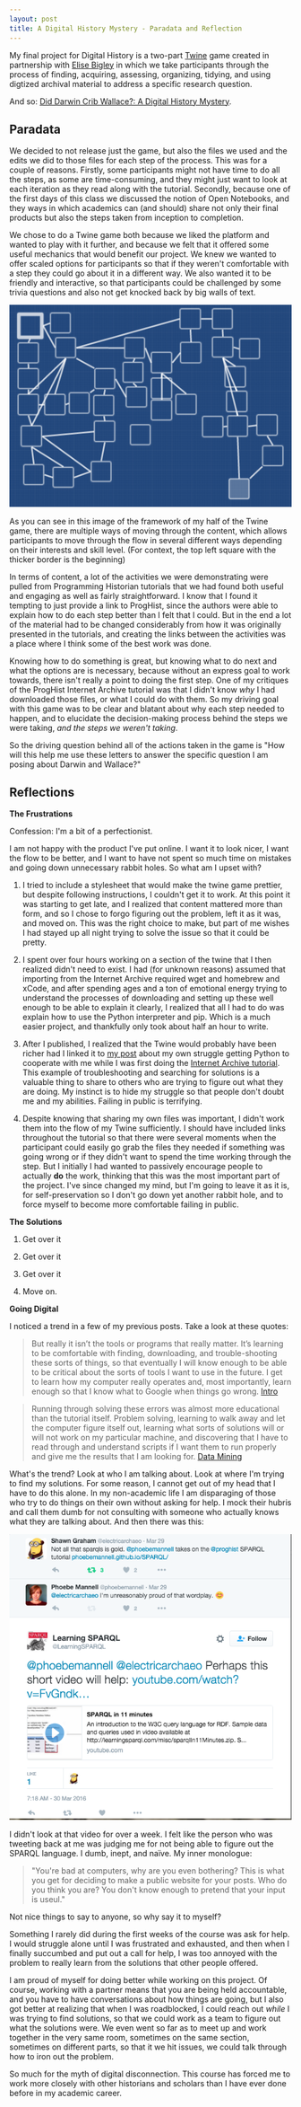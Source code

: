 ```yaml
---
layout: post
title: A Digital History Mystery - Paradata and Reflection
---
```


My final project for Digital History is a two-part [Twine](http://twinery.org/) game created in partnership with [Elise Bigley](http://elisebigley.github.io/) in which we take participants through the process of finding, acquiring, assessing, organizing, tidying, and using digtized archival material to address a specific research question. 

And so: [Did Darwin Crib Wallace?: A Digital History Mystery](https://github.com/phoebemannell/DarwinWallaceMystery). 

**Paradata**
-----
We decided to not release just the game, but also the files we used and the edits we did to those files for each step of the process. This was for a couple of reasons. Firstly, some participants might not have time to do all the steps, as some are time-consuming, and they might just want to look at each iteration as they read along with the tutorial. Secondly, because one of the first days of this class we discussed the notion of Open Notebooks, and they ways in which academics can (and should) share not only their final products but also the steps taken from inception to completion. 

We chose to do a Twine game both because we liked the platform and wanted to play with it further, and because we felt that it offered some useful mechanics that would benefit our project. We knew we wanted to offer scaled options for participants so that if they weren't comfortable with a step they could go about it in a different way. We also wanted it to be friendly and interactive, so that participants could be challenged by some trivia questions and also not get knocked back by big walls of text. 

![Twine Structure](/images/twinestructure.png)

As you can see in this image of the framework of my half of the Twine game, there are multiple ways of moving through the content, which allows participants to move through the flow in several different ways depending on their interests and skill level. (For context, the top left square with the thicker border is the beginning) 

In terms of content, a lot of the activities we were demonstrating were pulled from Programming Historian tutorials that we had found both useful and engaging as well as fairly straightforward. I know that I found it tempting to just provide a link to ProgHist, since the authors were able to explain how to do each step better than I felt that I could. But in the end a lot of the material had to be changed considerably from how it was originally presented in the tutorials, and creating the links between the activities was a place where I think some of the best work was done. 

Knowing how to do something is great, but knowing what to do next and what the options are is necessary, because without an express goal to work towards, there isn't really a point to doing the first step. One of my critiques of the ProgHist Internet Archive tutorial was that I didn't know *why* I had downloaded those files, or what I could do with them. So my driving goal with this game was to be clear and blatant about why each step needed to happen, and to elucidate the decision-making process behind the steps we were taking, *and the steps we weren't taking*. 

So the driving question behind all of the actions taken in the game is "How will this help me use these letters to answer the specific question I am posing about Darwin and Wallace?"

**Reflections**
-----
**The Frustrations**

Confession: I'm a bit of a perfectionist. 

I am not happy with the product I've put online. I want it to look nicer, I want the flow to be better, and I want to have not spent so much time on mistakes and going down unnecessary rabbit holes. So what am I upset with?

1. I tried to include a stylesheet that would make the twine game prettier, but despite following instructions, I couldn't get it to work. At this point it was starting to get late, and I realized that content mattered more than form, and so I chose to forgo figuring out the problem, left it as it was, and moved on. This was the right choice to make, but part of me wishes I had stayed up all night trying to solve the issue so that it could be pretty. 

2. I spent over four hours working on a section of the twine that I then realized didn't need to exist. I had (for unknown reasons) assumed that importing from the Internet Archive required wget and homebrew and xCode, and after spending ages and a ton of emotional energy trying to understand the processes of downloading and setting up these well enough to be able to explain it clearly, I realized that all I had to do was explain how to use the Python interpreter and pip. Which is a much easier project, and thankfully only took about half an hour to write. 

3. After I published, I realized that the Twine would probably have been richer had I linked it to [my post](http://phoebemannell.github.io/Python/) about my own struggle getting Python to cooperate with me while I was first doing the [Internet Archive tutorial](http://programminghistorian.org/lessons/data-mining-the-internet-archive). This example of troubleshooting and searching for solutions is a valuable thing to share to others who are trying to figure out what they are doing. My instinct is to hide my struggle so that people don't doubt me and my abilities. Failing in public is terrifying. 

4. Despite knowing that sharing my own files was important, I didn't work them into the flow of my Twine sufficiently. I should have included links throughout the tutorial so that there were several moments when the participant could easily go grab the files they needed if something was going wrong or if they didn't want to spend the time working through the step. But I initially I had wanted to passively encourage people to actually **do** the work, thinking that this was the most important part of the project. I've since changed my mind, but I'm going to leave it as it is, for self-preservation so I don't go down yet another rabbit hole, and to force myself to become more comfortable failing in public. 

**The Solutions**

1. Get over it

2. Get over it

3. Get over it

4. Move on. 

**Going Digital**

I noticed a trend in a few of my previous posts. Take a look at these quotes: 

>But really it isn’t the tools or programs that really matter. It’s learning to be comfortable with finding, downloading, and trouble-shooting these sorts of things, so that eventually I will know enough to be able to be critical about the sorts of tools I want to use in the future. I get to learn how my computer really operates and, most importantly, learn enough so that I know what to Google when things go wrong. [Intro](http://phoebemannell.github.io/Intro/)

>Running through solving these errors was almost more educational than the tutorial itself. Problem solving, learning to walk away and let the computer figure itself out, learning what sorts of solutions will or will not work on my particular machine, and discovering that I have to read through and understand scripts if I want them to run properly and give me the results that I am looking for. [Data Mining](http://phoebemannell.github.io/Python/)

What's the trend? Look at who I am talking about. Look at where I'm trying to find my solutions. For some reason, I cannot get out of my head that I have to do this alone. In my non-academic life I am disparaging of those who try to do things on their own without asking for help. I mock their hubris and call them dumb for not consulting with someone who actually knows what they are talking about. And then there was this: 

![Twitter exchange](/images/twitter.png) 

I didn't look at that video for over a week. I felt like the person who was tweeting back at me was judging me for not being able to figure out the SPARQL language. I dumb, inept, and naïve. My inner monologue: 

>"You're bad at computers, why are you even bothering? This is what you get for deciding to make a public website for your posts. Who do you think you are? You don't know enough to pretend that your input is useul." 

Not nice things to say to anyone, so why say it to myself? 

Something I rarely did during the first weeks of the course was ask for help. I would struggle alone until I was frustrated and exhausted, and then when I finally succumbed and put out a call for help, I was too annoyed with the problem to really learn from the solutions that other people offered. 

I am proud of myself for doing better while working on this project. Of course, working with a partner means that you are being held accountable, and you have to have conversations about how things are going, but I also got better at realizing that when I was roadblocked, I could reach out *while* I was trying to find solutions, so that we could work as a team to figure out what the solutions were. We even went so far as to meet up and work together in the very same room, sometimes on the same section, sometimes on different parts, so that it we hit issues, we could talk through how to iron out the problem. 

So much for the myth of digital disconnection. This course has forced me to work more closely with other historians and scholars than I have ever done before in my academic career. 

